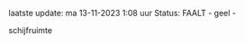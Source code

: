 laatste update: 
ma 13-11-2023  1:08   uur 
Status: FAALT - geel - 
<div class="service Y">schijfruimte</div>